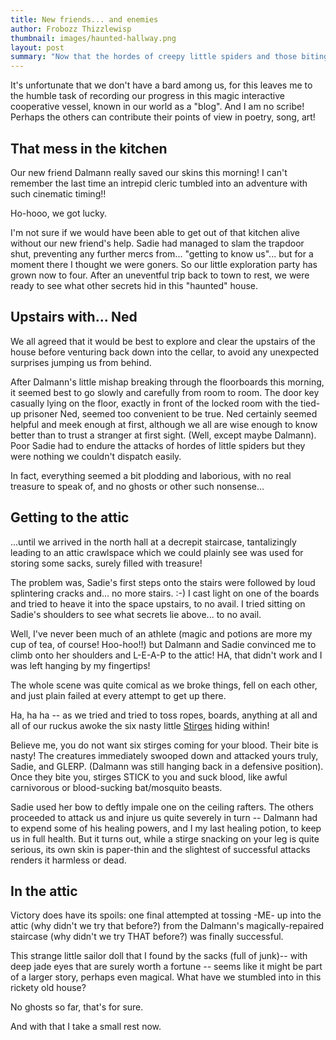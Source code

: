 ```yaml
---
title: New friends... and enemies
author: Frobozz Thizzlewisp
thumbnail: images/haunted-hallway.png
layout: post
summary: "Now that the hordes of creepy little spiders and those biting, blood-sucking stirges have been dispatched, it's time to take a rest and record the day's work thus far..."
---
```


It's unfortunate that we don't have a bard among us, for this leaves me to the humble task of recording our progress in this magic interactive cooperative vessel, known in our world as a "blog". And I am no scribe! Perhaps the others can contribute their points of view in poetry, song, art!

## That mess in the kitchen

Our new friend Dalmann really saved our skins this morning! I can't remember the last time an intrepid cleric tumbled into an adventure with such cinematic timing!!

Ho-hooo, we got lucky.

I'm not sure if we would have been able to get out of that kitchen alive without our new friend's help. Sadie had managed to slam the trapdoor shut, preventing any further mercs from... "getting to know us"... but for a moment there I thought we were goners. So our little exploration party has grown now to four. After an uneventful trip back to town to rest, we were ready to see what other secrets hid in this "haunted" house.

## Upstairs with... Ned

We all agreed that it would be best to explore and clear the upstairs of the house before venturing back down into the cellar, to avoid any unexpected surprises jumping us from behind.

After Dalmann's little mishap breaking through the floorboards this morning, it seemed best to go slowly and carefully from room to room. The door key casually lying on the floor, exactly in front of the locked room with the tied-up prisoner Ned, seemed too convenient to be true. Ned certainly seemed helpful and meek enough at first, although we all are wise enough to know better than to trust a stranger at first sight. (Well, except maybe Dalmann). Poor Sadie had to endure the attacks of hordes of little spiders but they were nothing we couldn't dispatch easily.

In fact, everything seemed a bit plodding and laborious, with no real treasure to speak of, and no ghosts or other such nonsense...

## Getting to the attic

...until we arrived in the north hall at a decrepit staircase, tantalizingly leading to an attic crawlspace which we could plainly see was used for storing some sacks, surely filled with treasure!

The problem was, Sadie's first steps onto the stairs were followed by loud splintering cracks and... no more stairs. :-) I cast light on one of the boards and tried to heave it into the space upstairs, to no avail. I tried sitting on Sadie's shoulders to see what secrets lie above... to no avail.

Well, I've never been much of an athlete (magic and potions are more my cup of tea, of course! Hoo-hoo!!) but Dalmann and Sadie convinced me to climb onto her shoulders and L-E-A-P to the attic! HA, that didn't work and I was left hanging by my fingertips!

The whole scene was quite comical as we broke things, fell on each other, and just plain failed at every attempt to get up there.

Ha, ha ha -- as we tried and tried to toss ropes, boards, anything at all and all of our ruckus awoke the six nasty little [Stirges](https://duckduckgo.com/?t=ffab&q=stirge&atb=v220-1&iax=images&ia=images) hiding within!

Believe me, you do not want six stirges coming for your blood. Their bite is nasty! The creatures immediately swooped down and attacked yours truly, Sadie, and GLERP. (Dalmann was still hanging back in a defensive position). Once they bite you, stirges STICK to you and suck blood, like awful carnivorous or blood-sucking bat/mosquito beasts.

Sadie used her bow to deftly impale one on the ceiling rafters. The others proceeded to attack us and injure us quite severely in turn -- Dalmann had to expend some of his healing powers, and I my last healing potion, to keep us in full health. But it turns out, while a stirge snacking on your leg is quite serious, its own skin is paper-thin and the slightest of successful attacks renders it harmless or dead.

## In the attic

Victory does have its spoils: one final attempted at tossing -ME- up into the attic (why didn't we try that before?) from the Dalmann's magically-repaired staircase (why didn't we try THAT before?) was finally successful.

This strange little sailor doll that I found by the sacks (full of junk)-- with deep jade eyes that are surely worth a fortune -- seems like it might be part of a larger story, perhaps even magical. What have we stumbled into in this rickety old house?

No ghosts so far, that's for sure.

And with that I take a small rest now.
